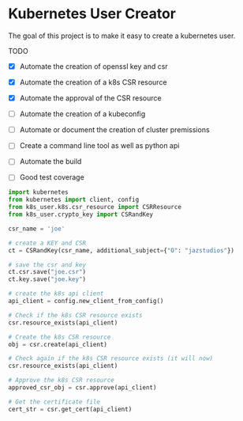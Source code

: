 # Kubernetes User Creator

The goal of this project is to make it easy to create a kubernetes user.

TODO
- [x] Automate the creation of openssl key and csr
- [x] Automate the creation of a k8s CSR resource
- [x] Automate the approval of the CSR resource
- [ ] Automate the creation of a kubeconfig 
- [ ] Automate or document the creation of cluster premissions
- [ ] Create a command line tool as well as python api
- [ ] Automate the build
- [ ] Good test coverage



```python
import kubernetes
from kubernetes import client, config
from k8s_user.k8s.csr_resource import CSRResource
from k8s_user.crypto_key import CSRandKey

csr_name = 'joe'

# create a KEY and CSR
ct = CSRandKey(csr_name, additional_subject={"O": "jazstudios"})

# save the csr and key
ct.csr.save("joe.csr")
ct.key.save("joe.key")

# create the k8s api client
api_client = config.new_client_from_config()

# Check if the k8s CSR resource exists
csr.resource_exists(api_client)

# Create the k8s CSR resource
obj = csr.create(api_client)

# Check again if the k8s CSR resource exists (it will now)
csr.resource_exists(api_client)

# Approve the k8s CSR resource
approved_csr_obj = csr.approve(api_client)

# Get the certificate file
cert_str = csr.get_cert(api_client)
```
